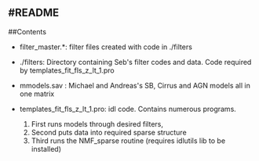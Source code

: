 #README
------------------
##Contents
- filter_master.*: filter files created with code in ./filters 	
- ./filters: Directory containing Seb's filter codes and data. Code required by templates_fit_fls_z_lt_1.pro

- mmodels.sav : Michael and Andreas's SB, Cirrus and AGN models all in one matrix
- templates_fit_fls_z_lt_1.pro: idl code. Contains numerous programs. 
  1. First runs models through desired filters,
  2. Second puts data into required sparse structure
  3. Third runs the NMF_sparse routine (requires idlutils lib to be installed)